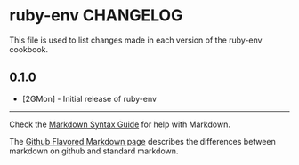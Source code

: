 ruby-env CHANGELOG
==================

This file is used to list changes made in each version of the ruby-env cookbook.

0.1.0
-----
- [2GMon] - Initial release of ruby-env

- - -
Check the [Markdown Syntax Guide](http://daringfireball.net/projects/markdown/syntax) for help with Markdown.

The [Github Flavored Markdown page](http://github.github.com/github-flavored-markdown/) describes the differences between markdown on github and standard markdown.
